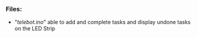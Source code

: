 ### **Files:**
- "*telebot.ino*" able to add and complete tasks and display undone tasks on the LED Strip
